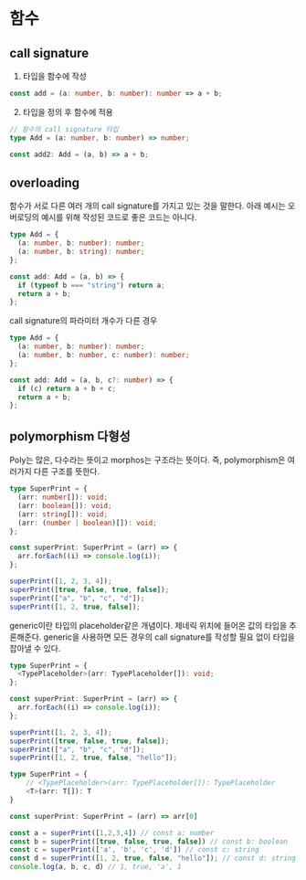# 함수

## call signature

1. 타입을 함수에 작성

```ts
const add = (a: number, b: number): number => a + b;
```

2. 타입을 정의 후 함수에 적용

```ts
// 함수의 call signature 타입
type Add = (a: number, b: number) => number;

const add2: Add = (a, b) => a + b;
```

## overloading

함수가 서로 다른 여러 개의 call signature를 가지고 있는 것을 말한다.
아래 예시는 오버로딩의 예시를 위해 작성된 코드로 좋은 코드는 아니다.

```ts
type Add = {
  (a: number, b: number): number;
  (a: number, b: string): number;
};

const add: Add = (a, b) => {
  if (typeof b === "string") return a;
  return a + b;
};
```

call signature의 파라미터 개수가 다른 경우

```ts
type Add = {
  (a: number, b: number): number;
  (a: number, b: number, c: number): number;
};

const add: Add = (a, b, c?: number) => {
  if (c) return a + b + c;
  return a + b;
};
```

## polymorphism 다형성

Poly는 많은, 다수라는 뜻이고 morphos는 구조라는 뜻이다.
즉, polymorphism은 여러가지 다른 구조를 뜻한다.

```ts
type SuperPrint = {
  (arr: number[]): void;
  (arr: boolean[]): void;
  (arr: string[]): void;
  (arr: (number | boolean)[]): void;
};

const superPrint: SuperPrint = (arr) => {
  arr.forEach((i) => console.log(i));
};

superPrint([1, 2, 3, 4]);
superPrint([true, false, true, false]);
superPrint(["a", "b", "c", "d"]);
superPrint([1, 2, true, false]);
```

generic이란 타입의 placeholder같은 개념이다. 제네릭 위치에 들어온 값의 타입을 추론해준다.
generic을 사용하면 모든 경우의 call signature를 작성할 필요 없이 타입을 잡아낼 수 있다.
```ts
type SuperPrint = {
  <TypePlaceholder>(arr: TypePlaceholder[]): void;
};

const superPrint: SuperPrint = (arr) => {
  arr.forEach((i) => console.log(i));
};

superPrint([1, 2, 3, 4]);
superPrint([true, false, true, false]);
superPrint(["a", "b", "c", "d"]);
superPrint([1, 2, true, false, "hello"]);
```

```ts
type SuperPrint = {
    // <TypePlaceholder>(arr: TypePlaceholder[]): TypePlaceholder
    <T>(arr: T[]): T
}

const superPrint: SuperPrint = (arr) => arr[0]

const a = superPrint([1,2,3,4]) // const a: number
const b = superPrint([true, false, true, false]) // const b: boolean
const c = superPrint(['a', 'b', 'c', 'd']) // const c: string
const d = superPrint([1, 2, true, false, "hello"]); // const d: string | number | boolean
console.log(a, b, c, d) // 1, true, 'a', 1
```
##
